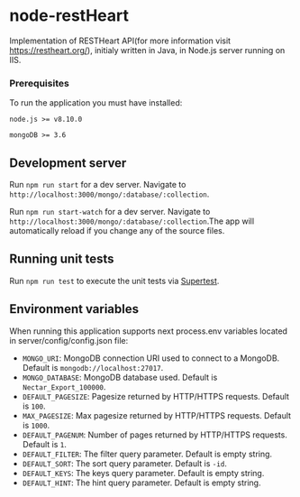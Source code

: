 # node-restHeart

Implementation of RESTHeart API(for more information visit https://restheart.org/), initialy written in Java, in Node.js server running on IIS.

### Prerequisites

To run the application you must have installed:

```
node.js >= v8.10.0

mongoDB >= 3.6
```

## Development server

Run `npm run start` for a dev server. Navigate to `http://localhost:3000/mongo/:database/:collection`.

Run `npm run start-watch` for a dev server. Navigate to `http://localhost:3000/mongo/:database/:collection`.The app will automatically reload if you change any of the source files.

## Running unit tests

Run `npm run test` to execute the unit tests via [Supertest](https://github.com/visionmedia/supertest).

## Environment variables

When running this application supports next process.env variables located in server/config/config.json file:

- `MONGO_URI`: MongoDB connection URI used to connect to a MongoDB. Default is `mongodb://localhost:27017`.
- `MONGO_DATABASE`: MongoDB database used. Default is `Nectar_Export_100000`.
- `DEFAULT_PAGESIZE`: Pagesize returned by HTTP/HTTPS requests. Default is `100`.
- `MAX_PAGESIZE`: Max pagesize returned by HTTP/HTTPS requests. Default is `1000`.
- `DEFAULT_PAGENUM`: Number of pages returned by HTTP/HTTPS requests. Default is `1`.
- `DEFAULT_FILTER`: The filter query parameter. Default is empty string.
- `DEFAULT_SORT`: The sort query parameter. Default is `-id`.
- `DEFAULT_KEYS`: The keys query parameter. Default is empty string.
- `DEFAULT_HINT`: The hint query parameter. Default is empty string.
